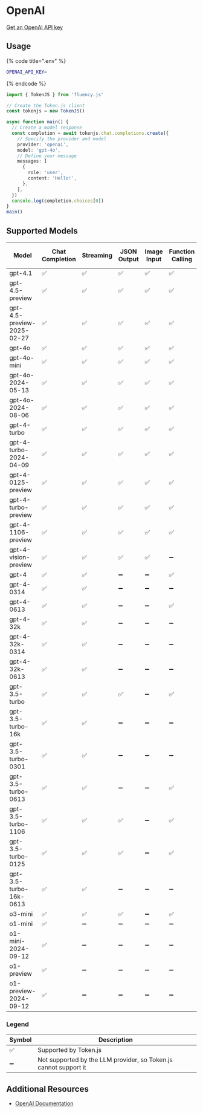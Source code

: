 # OpenAI

[Get an OpenAI API key](https://platform.openai.com/account/api-keys)

## Usage

{% code title=".env" %}
```bash
OPENAI_API_KEY=
```
{% endcode %}

```typescript
import { TokenJS } from 'fluency.js'

// Create the Token.js client
const tokenjs = new TokenJS()

async function main() {
  // Create a model response
  const completion = await tokenjs.chat.completions.create({
    // Specify the provider and model
    provider: 'openai',
    model: 'gpt-4o',
    // Define your message
    messages: [
      {
        role: 'user',
        content: 'Hello!',
      },
    ],
  })
  console.log(completion.choices[0])
}
main()
```

<!-- compatibility -->
## Supported Models

| Model                      | Chat Completion | Streaming | JSON Output | Image Input | Function Calling | N > 1 |
| -------------------------- | --------------- | --------- | ----------- | ----------- | ---------------- | ----- |
| gpt-4.1                    | ✅               | ✅         | ✅           | ✅           | ✅                | ✅     |
| gpt-4.5-preview            | ✅               | ✅         | ✅           | ✅           | ✅                | ✅     |
| gpt-4.5-preview-2025-02-27 | ✅               | ✅         | ✅           | ✅           | ✅                | ✅     |
| gpt-4o                     | ✅               | ✅         | ✅           | ✅           | ✅                | ✅     |
| gpt-4o-mini                | ✅               | ✅         | ✅           | ✅           | ✅                | ✅     |
| gpt-4o-2024-05-13          | ✅               | ✅         | ✅           | ✅           | ✅                | ✅     |
| gpt-4o-2024-08-06          | ✅               | ✅         | ✅           | ✅           | ✅                | ✅     |
| gpt-4-turbo                | ✅               | ✅         | ✅           | ✅           | ✅                | ✅     |
| gpt-4-turbo-2024-04-09     | ✅               | ✅         | ✅           | ✅           | ✅                | ✅     |
| gpt-4-0125-preview         | ✅               | ✅         | ✅           | ✅           | ✅                | ✅     |
| gpt-4-turbo-preview        | ✅               | ✅         | ✅           | ✅           | ✅                | ✅     |
| gpt-4-1106-preview         | ✅               | ✅         | ✅           | ✅           | ✅                | ✅     |
| gpt-4-vision-preview       | ✅               | ✅         | ✅           | ✅           | ➖                | ✅     |
| gpt-4                      | ✅               | ✅         | ➖           | ➖           | ✅                | ✅     |
| gpt-4-0314                 | ✅               | ✅         | ➖           | ➖           | ➖                | ✅     |
| gpt-4-0613                 | ✅               | ✅         | ➖           | ➖           | ✅                | ✅     |
| gpt-4-32k                  | ✅               | ✅         | ➖           | ➖           | ➖                | ✅     |
| gpt-4-32k-0314             | ✅               | ✅         | ➖           | ➖           | ➖                | ✅     |
| gpt-4-32k-0613             | ✅               | ✅         | ➖           | ➖           | ➖                | ✅     |
| gpt-3.5-turbo              | ✅               | ✅         | ✅           | ➖           | ✅                | ✅     |
| gpt-3.5-turbo-16k          | ✅               | ✅         | ➖           | ➖           | ➖                | ✅     |
| gpt-3.5-turbo-0301         | ✅               | ✅         | ➖           | ➖           | ➖                | ✅     |
| gpt-3.5-turbo-0613         | ✅               | ✅         | ➖           | ➖           | ✅                | ✅     |
| gpt-3.5-turbo-1106         | ✅               | ✅         | ✅           | ➖           | ✅                | ✅     |
| gpt-3.5-turbo-0125         | ✅               | ✅         | ✅           | ➖           | ✅                | ✅     |
| gpt-3.5-turbo-16k-0613     | ✅               | ✅         | ➖           | ➖           | ➖                | ✅     |
| o3-mini                    | ✅               | ✅         | ✅           | ➖           | ✅                | ✅     |
| o1-mini                    | ✅               | ➖         | ➖           | ➖           | ➖                | ✅     |
| o1-mini-2024-09-12         | ✅               | ➖         | ➖           | ➖           | ➖                | ✅     |
| o1-preview                 | ✅               | ➖         | ➖           | ➖           | ➖                | ✅     |
| o1-preview-2024-09-12      | ✅               | ➖         | ➖           | ➖           | ➖                | ✅     |

### Legend
| Symbol             | Description                           |
|--------------------|---------------------------------------|
| :white_check_mark: | Supported by Token.js                 |
| :heavy_minus_sign: | Not supported by the LLM provider, so Token.js cannot support it     |
<!-- end compatibility -->

## Additional Resources

* [OpenAI Documentation](https://platform.openai.com/docs/overview)
